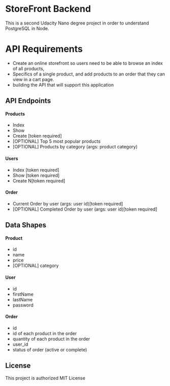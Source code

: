 # StoreFront Backend

This is a second Udacity Nano degree project in order to understand PostgreSQL in Node.   

# API Requirements

- Create an online storefront so users need to be able to browse an index of all products,
- Specifics of a single product, and add products to an order that they can view in a cart page. 
- building the API that will support this application

## API Endpoints
#### Products
- Index 
- Show
- Create [token required]
- [OPTIONAL] Top 5 most popular products 
- [OPTIONAL] Products by category (args: product category)

#### Users
- Index [token required]
- Show [token required]
- Create N[token required]

#### Order
- Current Order by user (args: user id)[token required]
- [OPTIONAL] Completed Order by user (args: user id)[token required]

## Data Shapes
#### Product
-  id
- name
- price
- [OPTIONAL] category

#### User
- id
- firstName
- lastName
- password

#### Order
- id
- id of each product in the order
- quantity of each product in the order
- user_id
- status of order (active or complete)

## License

This project is authorized MIT License
